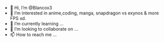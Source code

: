 - 👋 Hi, I’m @Blancox3
- 👀 I’m interested in anime,coding, manga, snapdragon vs exynos & more FPS xd.
- 🌱 I’m currently learning ...
- 💞️ I’m looking to collaborate on ...
- 📫 How to reach me ...

<!---
Blancox3/Blancox3 is a ✨ special ✨ repository because its `README.md` (this file) appears on your GitHub profile.
You can click the Preview link to take a look at your changes.
--->
